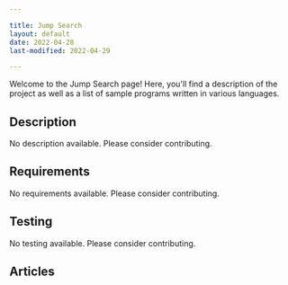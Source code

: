```yaml
---

title: Jump Search
layout: default
date: 2022-04-28
last-modified: 2022-04-29

---
```


Welcome to the Jump Search page! Here, you'll find a description of the project as well as a list of sample programs written in various languages.

## Description

No description available. Please consider contributing.

## Requirements

No requirements available. Please consider contributing.

## Testing

No testing available. Please consider contributing.

## Articles

